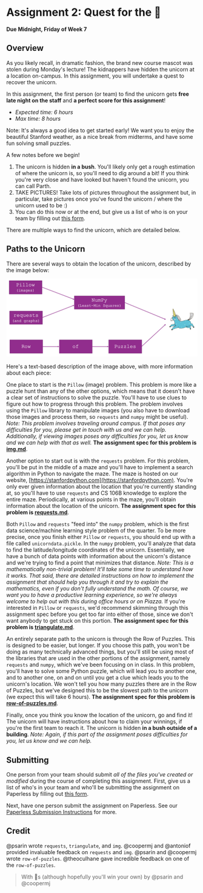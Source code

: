 # Assignment 2: Quest for the &#129412;
**Due Midnight, Friday of Week 7**

## Overview
As you likely recall, in dramatic fashion, the brand new course mascot was stolen during Monday's lecture! The kidnappers have hidden the unicorn at a location on-campus. In this assignment, you will undertake a quest to recover the unicorn.

In this assignment, the first person (or team) to find the unicorn gets **free late night on the staff** and **a perfect score for this assignment**!

* *Expected time: 6 hours*
* *Max time: 8 hours*

Note: It's always a good idea to get started early! We want you to enjoy the beautiful Stanford weather, as a nice break from midterms, and have some fun solving small puzzles.

A few notes before we begin!

1. The unicorn is hidden **in a bush**. You'll likely only get a rough estimation of where the unicorn is, so you'll need to dig around a bit! If you think you're very close and have looked but haven't found the unicorn, you can call Parth.
2. TAKE PICTURES! Take lots of pictures throughout the assignment but, in particular, take pictures once you've found the unicorn / where the unicorn used to be :)
3. You can do this now or at the end, but give us a list of who is on your team by filling out [this form](https://forms.gle/iQrmkX1SSJPSvQDd6).

There are multiple ways to find the unicorn, which are detailed below.

## Paths to the Unicorn
There are several ways to obtain the location of the unicorn, described by the image below:

<p style="align: center; max-width: 100%;">
	<img src="md_img/unicorn_paths.png" style="max-width: 100%" alt="The different paths to the unicorn." />
</p>

Here's a text-based description of the image above, with more information about each piece:

One place to start is the `Pillow` (image) problem. This problem is more like a puzzle hunt than any of the other options, which means that it doesn't have a clear set of instructions to solve the puzzle. You'll have to use clues to figure out how to progress through this problem. The problem involves using the `Pillow` library to manipulate images (you also have to download those images and process them, so `requests` and `numpy` might be useful). *Note: This problem involves traveling around campus. If that poses any difficulties for you, please get in touch with us and we can help. Additionally, if viewing images poses any difficulties for you, let us know and we can help with that as well.* **The assignment spec for this problem is [img.md](img.md)**.

Another option to start out is with the `requests` problem. For this problem, you'll be put in the middle of a maze and you'll have to implement a search algorithm in Python to navigate the maze. The maze is hosted on our website, [https://stanfordpython.com](https://stanfordpython.com). You're only ever given information about the location that you're currently standing at, so you'll have to use `requests` and CS 106B knowledge to explore the entire maze. Periodically, at various points in the maze, you'll obtain information about the location of the unicorn. **The assignment spec for this problem is [requests.md](requests.md)**.

Both `Pillow` and `requests` "feed into" the `numpy` problem, which is the first data science/machine learning style problem of the quarter. To be more precise, once you finish either `Pillow` or `requests`, you should end up with a file called `unicorndata.pickle`. In the `numpy` problem, you'll analyze that data to find the latitude/longitude coordinates of the unicorn. Essentially, we have a bunch of data points with information about the unicorn's distance and we're trying to find a point that minimizes that distance. *Note: This is a mathematically non-trivial problem! It'll take some time to understand how it works. That said, there are detailed instructions on how to implement the assignment that should help you through it and try to explain the mathematics, even if you don't fully understand the math. Of course, we want you to have a productive learning experience, so we're always welcome to help out with this during office hours or on Piazza.* If you're interested in `Pillow` or `requests`, we'd recommend skimming through this assignment spec before you get too far into either of those, since we don't want anybody to get stuck on this portion. **The assignment spec for this problem is [triangulate.md](triangulate.md)**.

An entirely separate path to the unicorn is through the Row of Puzzles. This is designed to be easier, but longer. If you choose this path, you won't be doing as many technically advanced things, but you'll still be using most of the libraries that are used in the other portions of the assignment, namely `requests` and `numpy`, which we've been focusing on in class. In this problem, you'll have to solve some Python puzzle, which will lead you to another one, and to another one, on and on until you get a clue which leads you to the unicorn's location. We won't tell you how many puzzles there are in the Row of Puzzles, but we've designed this to be the slowest path to the unicorn (we expect this will take 6 hours). **The assignment spec for this problem is [row-of-puzzles.md](row-of-puzzles.md)**.

Finally, once you think you know the location of the unicorn, go and find it! The unicorn will have instructions about how to claim your winnings, if you're the first team to reach it. The unicorn is hidden **in a bush outside of a building**. *Note: Again, if this part of the assignment poses difficulties for you, let us know and we can help.*

## Submitting
One person from your team should submit *all of the files you've created or modified* during the course of completing this assignment. First, give us a list of who's in your team and who'll be submitting the assignment on Paperless by filling out [this form](https://forms.gle/iQrmkX1SSJPSvQDd6).

Next, have one person submit the assignment on Paperless. See our [Paperless Submission Instructions](https://github.com/stanfordpython/python-handouts/blob/master/submitting-assignments.md) for more.

## Credit
@psarin wrote `requests`, `triangulate`, and `img`. @coopermj and @antoniof provided invaluable feedback on `requests` and `img`. @psarin and @coopermj wrote `row-of-puzzles`. @theoculhane gave incredible feedback on one of the `row-of-puzzles`.

> With &#129412;s (although hopefully you'll win your own) by @psarin and @coopermj
